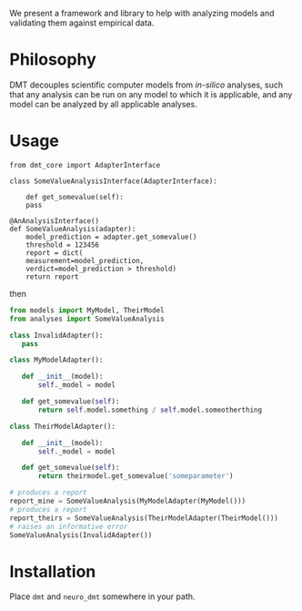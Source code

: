 We present a framework and library to help with analyzing models and
validating them against empirical data.

# Philosophy

DMT decouples scientific computer models from *in-silico* analyses, such
that any analysis can be run on any model to which it is applicable, and
any model can be analyzed by all applicable analyses.

# Usage

``` pythons
from dmt_core import AdapterInterface 

class SomeValueAnalysisInterface(AdapterInterface):

    def get_somevalue(self):
    pass

@AnAnalysisInterface()
def SomeValueAnalysis(adapter):
    model_prediction = adapter.get_somevalue()
    threshold = 123456
    report = dict(
    measurement=model_prediction,
    verdict=model_prediction > threshold)
    return report
```

then

``` python
from models import MyModel, TheirModel
from analyses import SomeValueAnalysis

class InvalidAdapter():
   pass

class MyModelAdapter():

   def __init__(model):
       self._model = model

   def get_somevalue(self):
       return self.model.something / self.model.someotherthing

class TheirModelAdapter():

   def __init__(model):
       self._model = model

   def get_somevalue(self):
       return theirmodel.get_somevalue('someparameter')

# produces a report
report_mine = SomeValueAnalysis(MyModelAdapter(MyModel()))
# produces a report
report_theirs = SomeValueAnalysis(TheirModelAdapter(TheirModel()))
# raises an informative error
SomeValueAnalysis(InvalidAdapter())
```

# Installation

Place `dmt` and `neuro_dmt` somewhere in your path.
